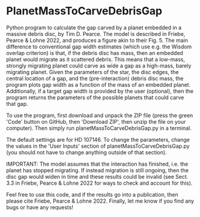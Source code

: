 # PlanetMassToCarveDebrisGap

Python program to calculate the gap carved by a planet embedded in a
massive debris disc, by Tim D. Pearce. The model is described in 
Friebe, Pearce & Lohne 2022, and produces a figure akin to their Fig. 5.
The main difference to conventional gap width estimates (which use e.g. 
the Wisdom overlap criterion) is that, if the debris disc has mass, then
an embedded planet would migrate as it scattered debris. This means that 
a low-mass, strongly migrating planet could carve as wide a gap as a 
high-mass, barely migrating planet. Given the parameters of the star, the
disc edges, the central location of a gap, and the (pre-interaction) 
debris disc mass, the program plots gap width as a function of the mass 
of an embedded planet. Additionally, if a target gap width is provided by
the user (optional), then the program returns the parameters of the 
possible planets that could carve that gap. 

To use the program, first download and unpack the ZIP file (press the green 'Code' button on GitHub, then 'Download ZIP', then unzip the file on your computer). Then simply run planetMassToCarveDebrisGap.py in a terminal.

The default settings are for HD 107146. To change the parameters, change the values in the 'User Inputs' section of planetMassToCarveDebrisGap.py (you should not have to change anything outside of that section).

IMPORTANT: The model assumes that the interaction has finished, i.e. the 
planet has stopped migrating. If instead migration is still ongoing, then
the disc gap would widen in time and these results could be invalid (see 
Sect. 3.3 in Friebe, Pearce & Lohne 2022 for ways to check and account 
for this).

Feel free to use this code, and if the results go into a publication,
then please cite Friebe, Pearce & Lohne 2022. Finally, let me know if you
find any bugs or have any requests!
